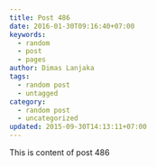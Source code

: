 ```yaml
---
title: Post 486
date: 2016-01-30T09:16:40+07:00
keywords:
  - random
  - post
  - pages
author: Dimas Lanjaka
tags:
  - random post
  - untagged
category:
  - random post
  - uncategorized
updated: 2015-09-30T14:13:11+07:00
---
```

This is content of post 486